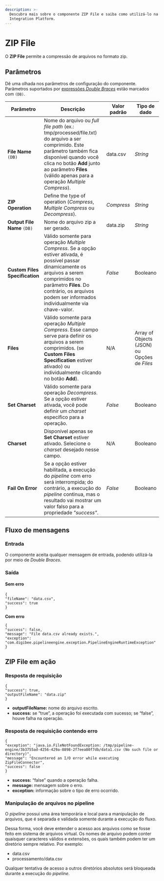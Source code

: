 ```yaml
---
description: >-
  Descubra mais sobre o componente ZIP File e saiba como utilizá-lo na Digibee
  Integration Platform.
---
```


# ZIP File

O **ZIP File** permite a compressão de arquivos no formato zip.

## Parâmetros

Dê uma olhada nos parâmetros de configuração do componente. Parâmetros suportados por [expressões _Double Braces_](../../build/double-braces/) estão marcados com `(DB)`.

<table data-full-width="true"><thead><tr><th>Parâmetro</th><th width="270">Descrição</th><th>Valor padrão</th><th>Tipo de dado</th></tr></thead><tbody><tr><td><strong>File Name</strong> <code>(DB)</code></td><td>Nome do arquivo ou <em>full file path</em> (ex.: tmp/processed/file.txt) do arquivo a ser comprimido. Este parâmetro também fica disponível quando você clica no botão <strong>Add</strong> junto ao parâmetro <strong>Files</strong> (válido apenas para a operação <em>Multiple Compress</em>).</td><td>data.csv</td><td><em>String</em></td></tr><tr><td><strong>ZIP Operation</strong></td><td>Define the type of operation (<em>Compress</em>, <em>Multiple Compress</em> ou <em>Decompress</em>).</td><td><em>Compress</em></td><td><em>String</em></td></tr><tr><td><strong>Output File Name</strong> <code>(DB)</code></td><td>Nome do arquivo zip a ser gerado.</td><td>data.zip</td><td><em>String</em></td></tr><tr><td><strong>Custom Files Specification</strong></td><td>Válido somente para operação <em>Multiple Compress</em>. Se a opção estiver ativada, é possível passar dinamicamente os arquivos a serem comprimidos no parâmetro <strong>Files</strong>. Do contrário, os arquivos podem ser informados individualmente via chave-valor.</td><td><em>False</em></td><td>Booleano</td></tr><tr><td><strong>Files</strong></td><td>Válido somente para operação <em>Multiple Compress</em>. Esse campo serve para definir os arquivos a serem comprimidos. (se <strong>Custom Files Specification</strong> estiver ativado) ou individualmente clicando no botão <strong>Add</strong>).</td><td>N/A</td><td>Array of Objects (JSON) ou Opções de <em>Files</em></td></tr><tr><td><strong>Set Charset</strong></td><td>Válido somente para operação <em>Decompress</em>. Se a opção estiver ativada, você pode definir um <em>charset</em> específico para a operação.</td><td><em>False</em></td><td>Booleano</td></tr><tr><td><strong>Charset</strong></td><td>Disponível apenas se <strong>Set Charset</strong> estiver ativado. Selecione o <em>charset</em> desejado nesse campo.</td><td>N/A</td><td>Booleano</td></tr><tr><td><strong>Fail On Error</strong></td><td>Se a opção estiver habilitada, a execução do <em>pipeline</em> com erro será interrompida; do contrário, a execução do <em>pipeline</em> continua, mas o resultado vai mostrar um valor falso para a propriedade <em>"success"</em>.</td><td><em>False</em></td><td>Booleano</td></tr></tbody></table>

## Fluxo de mensagens <a href="#fluxo-de-mensagens" id="fluxo-de-mensagens"></a>

### **Entrada** <a href="#entrada" id="entrada"></a>

O componente aceita qualquer mensagem de entrada, podendo utilizá-la por meio de _Double Braces_.

### **Saída** <a href="#sada" id="sada"></a>

#### **Sem erro**

```
{
"fileName": "data.csv",
"success": true
}
```

**Com erro**

```
{
"success": false,
"message": "File data.csv already exists.",
"exception":
"com.digibee.pipelineengine.exception.PipelineEngineRuntimeException"
}
```

## ZIP File em ação <a href="#zip-file-em-ao" id="zip-file-em-ao"></a>

### **Resposta de requisição** <a href="#resposta-de-requisio" id="resposta-de-requisio"></a>

```
{
"success": true,
"outputFileName": "data.zip"
}
```

* **outputFileName:** nome do arquivo escrito.
* **success:** se “true”, a operação foi executada com sucesso; se “false”, houve falha na operação.

### **Resposta de requisição contendo erro** <a href="#resposta-de-requisio-contendo-erro" id="resposta-de-requisio-contendo-erro"></a>

```
{
"exception": "java.io.FileNotFoundException: /tmp/pipeline-engine/3b3755ad-4256-429a-8898-2f7eea80f7db/data1.csv (No such file or directory)",
"message": "Encountered an I/O error while executing ZipFileConnector",
"success": false
}
```

* **success:** “false” quando a operação falha.
* **message:** mensagem sobre o erro.
* **exception:** informação sobre o tipo de erro ocorrido.

### **Manipulação de arquivos no pipeline** <a href="#manipulao-de-arquivos-no-pipeline" id="manipulao-de-arquivos-no-pipeline"></a>

O _pipeline_ possui uma área temporária e local para a manipulação de arquivos, que é separada e validada somente durante a execução do fluxo.

Dessa forma, você deve entender o acesso aos arquivos como se fosse feito em sistema de arquivos virtual. Os nomes de arquivo podem conter quaisquer caracteres válidos e extensões, os quais também podem ter um diretório sempre relativo. Por exemplo:

* data.csv
* processamento/data.csv

Qualquer tentativa de acesso a outros diretórios absolutos será bloqueada durante a execução do _pipeline_.
